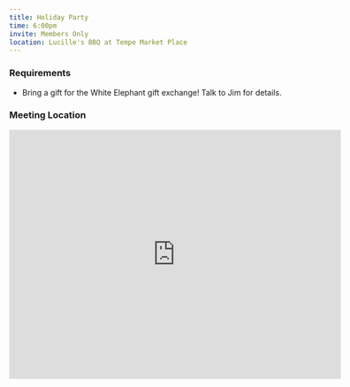 ```yaml
---
title: Holiday Party
time: 6:00pm
invite: Members Only
location: Lucille's BBQ at Tempe Market Place
---
```


### Requirements

- Bring a gift for the White Elephant gift exchange! Talk to Jim for details.

### Meeting Location

<iframe src="https://www.google.com/maps/embed?pb=!1m18!1m12!1m3!1d989.8964404340412!2d-111.90447331821402!3d33.43363657491196!2m3!1f0!2f0!3f0!3m2!1i1024!2i768!4f13.1!3m3!1m2!1s0x872b09aabaa2ebff%3A0xba8d9e950f550dc!2sLucille&#39;s%20Smokehouse%20Bar-B-Que!5e0!3m2!1sen!2sus!4v1757457051071!5m2!1sen!2sus" width="600" height="450" style="border:0;" allowfullscreen="" loading="lazy" referrerpolicy="no-referrer-when-downgrade"></iframe>
